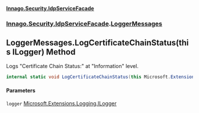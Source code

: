 #### [Innago\.Security\.IdpServiceFacade](../../../../index.md 'index')
### [Innago\.Security\.IdpServiceFacade](../index.md 'Innago\.Security\.IdpServiceFacade').[LoggerMessages](index.md 'Innago\.Security\.IdpServiceFacade\.LoggerMessages')

## LoggerMessages\.LogCertificateChainStatus\(this ILogger\) Method

Logs "Certificate Chain Status:" at "Information" level\.

```csharp
internal static void LogCertificateChainStatus(this Microsoft.Extensions.Logging.ILogger logger);
```
#### Parameters

<a name='Innago.Security.IdpServiceFacade.LoggerMessages.LogCertificateChainStatus(thisMicrosoft.Extensions.Logging.ILogger).logger'></a>

`logger` [Microsoft\.Extensions\.Logging\.ILogger](https://learn.microsoft.com/en-us/dotnet/api/microsoft.extensions.logging.ilogger 'Microsoft\.Extensions\.Logging\.ILogger')